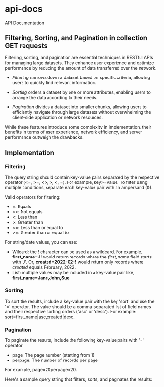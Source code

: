 # api-docs
API Documentation

## Filtering, Sorting, and Pagination in collection GET requests


Filtering, sorting, and pagination are essential techniques in RESTful APIs for managing large datasets. They enhance user experience and optimize performance by reducing the amount of data transferred over the network.

- *Filtering* narrows down a dataset based on specific criteria, allowing users to quickly find relevant information.

- *Sorting* orders a dataset by one or more attributes, enabling users to arrange the data according to their needs.

- *Pagination* divides a dataset into smaller chunks, allowing users to efficiently navigate through large datasets without overwhelming the client-side application or network resources.

While these features introduce some complexity in implementation, their benefits in terms of user experience, network efficiency, and server performance outweigh the drawbacks.

## Implementation



### Filtering
The query string should contain key-value pairs separated by the respective operator (<=, >=, <>, >, <, =). For example, key>=value. To filter using multiple conditions, separate each key-value pair with an ampersand (&).

Valid operators for filtering:

- =: Equals
- <>: Not equals
- <: Less than
- &gt;: Greater than
- <=: Less than or equal to
- &gt;=: Greater than or equal to

For string/date values, you can use:
- Wilcard: the ! character can be used as a wildcard. For example, **first_name=J!** would return records where the *first_name* field starts with 'J'. Or, **created=2022-02-!** would return only records where *created* equals February, 2022.
- List: multiple values may be included in a key-value pair like, **first_name=Jane,John,Sue**

### Sorting
To sort the results, include a key-value pair with the key 'sort' and use the '=' operator. The value should be a comma-separated list of field names and their respective sorting orders ('asc' or 'desc'). For example: sort=first_name|asc,created|desc.

### Pagination
To paginate the results, include the following key-value pairs with '=' operator:

- page: The page number (starting from 1)
- perpage: The number of records per page

For example, page=2&perpage=20.

Here's a sample query string that filters, sorts, and paginates the results:
